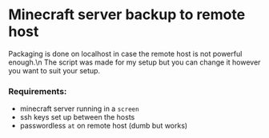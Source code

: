 # Minecraft server backup to remote host
Packaging is done on localhost in case the remote host is not powerful enough.\n
The script was made for my setup but you can change it however you want to suit your setup.
### Requirements:
* minecraft server running in a `screen`
* ssh keys set up between the hosts
* passwordless `at` on remote host (dumb but works)
